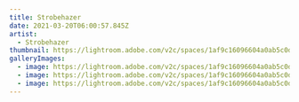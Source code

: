 ```yaml
---
title: Strobehazer
date: 2021-03-20T06:00:57.845Z
artist:
  - Strobehazer
thumbnail: https://lightroom.adobe.com/v2c/spaces/1af9c16096604a0ab5c0ded15fda07dd/assets/4e9a47aee2d3d3d5aa971a63a756340e/revisions/08fadbd3618c449bb341d8f8f7c917a8/renditions/69ae527094a8c0a6535ed63cfcbafa30
galleryImages:
  - image: https://lightroom.adobe.com/v2c/spaces/1af9c16096604a0ab5c0ded15fda07dd/assets/8a27f714f29e0f78ba383ebd5900806b/revisions/0290e74d668641ca8db703fc879b6338/renditions/62ac22ba8fd933d826026f4276aaaea6
  - image: https://lightroom.adobe.com/v2c/spaces/1af9c16096604a0ab5c0ded15fda07dd/assets/242aeae2b0ac9b2940a4c573615f7e2e/revisions/cfafcb7a1a3c43bca1ae67d3b13e49ae/renditions/3931a5ca072a52559deb7decde81bf50
  - image: https://lightroom.adobe.com/v2c/spaces/1af9c16096604a0ab5c0ded15fda07dd/assets/2e838a94f431012eaee39b071404d980/revisions/54acb3b7ac0c41ad8dd0e894ad4696ed/renditions/ef90f49ff6e3ecb5834c007bc9a6203f
---
```

